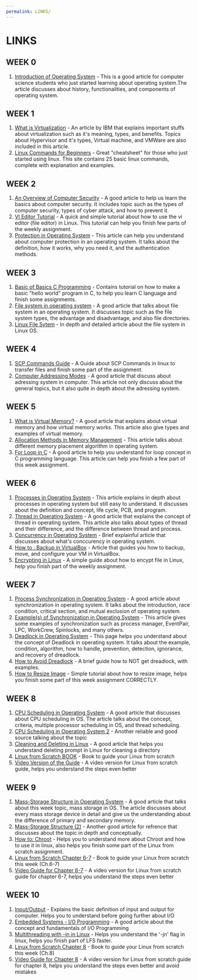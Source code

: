 ```yaml
---
permalink: LINKS/
---
```


# LINKS

## WEEK 0
1. [Introduction of Operating System](https://www.geeksforgeeks.org/introduction-of-operating-system-set-1/) - This is a good article for computer science students who just started learning about operating system.The article discusses about history, functionalities, and components of operating system.

## WEEK 1
1. [What is Virtualization](https://www.ibm.com/topics/virtualization) - An article by IBM that explains important stuffs about virtualization such as it's meaning, types, and benefits. Topics about Hypervisor and it's types, Virtual machine, and VMWare are also included in this article.
2. [Linux Commands for Beginners](https://www.geeksforgeeks.org/basic-linux-commands/) - Great "cheatsheet" for those who just started using linux. This site contains 25 basic linux commands, complete with explanation and examples.

## WEEK 2
1. [An Overview of Computer Security](https://www.geeksforgeeks.org/computer-security-overview/) - A good article to help us learn the basics about computer security. It includes topic such as the types of computer security, types of cyber attack, and how to prevent it.
2. [VI Editor Tutorial](https://www.guru99.com/the-vi-editor.html) - A quick and simple tutorial about how to use the vi editor (file editor) in Linux. This tutorial can help you finish few parts of the weekly assignment.
3. [Protection in Operating System](https://www.javatpoint.com/protection-in-operating-system) - This article can help you understand about computer protection in an operating system. It talks about the definition, how it works, why you need it, and the authentication methods.   

## WEEK 3
1. [Basic of Basics C Programming](https://www.programiz.com/c-programming/examples/print-sentence) - Contains tutorial on how to make a basic "hello world" program in C, to help you learn C language and finish some assignments.
2. [File system in operating system](https://www.geeksforgeeks.org/file-systems-in-operating-system/) - A good article that talks about file system in an operating system. It discusses topic such as the file system types, the advantage and disadvantage, and also file directories.
3. [Linux File Sytem](https://tldp.org/LDP/intro-linux/html/sect_03_01.html) - In depth and detailed article about the file system in Linux OS.

## WEEK 4
1. [SCP Commands Guide](https://linuxize.com/post/how-to-use-scp-command-to-securely-transfer-files/) - A Guide about SCP Commands in linux to transfer files and finish some part of the assignment.
2. [Computer Addressing Modes](https://www.geeksforgeeks.org/addressing-modes/) - A good article that discuss about adressing system in computer. This article not only discuss about the general topics, but it also quite in depth about the adressing system. 

## WEEK 5
1. [What is Virtual Memory?](https://www.indeed.com/career-advice/career-development/virtual-memory#:~:text=Virtual%20memory%20is%20a%20method,or%20solid%2Dstate%20disk%20storage.) - A good article that explains about virtual memory and how virtual memory works. This article also give types and examples of virtual memory.
2. [Allocation Methods in Memory Management](https://www.geeksforgeeks.org/partition-allocation-methods-in-memory-management/) - This article talks about different memory placement algorithm in operating system. 
3. [For Loop in C](https://www.w3schools.com/c/c_for_loop.php) - A good article to help you understand for loop concept in C programming language. This article can help you finish a few part of this week assignment.

## WEEK 6
1. [Processes in Operating System](https://www.tutorialspoint.com/operating_system/os_processes.htm) - This article explains in depth about processes in operating system but still easy to understand. It discusses about the definition and concept, life cycle, PCB, and program.
2. [Thread in Operating System](https://www.geeksforgeeks.org/thread-in-operating-system/) - A good article that explains the concept of thread in operating system. This article also talks about types of thread and their difference, and the difference between thread and process.
3. [Concurrency in Operating System](https://www.javatpoint.com/concurrency-in-operating-system) - Brief explainful article that discusses about what's conccurency in operating system.
4. [How to : Backup in VirtualBox](https://www.thetechedvocate.org/how-to-backup-and-move-virtualbox-machines/) - Article that guides you how to backup, move, and configure your VM in VirtualBox.
5. [Encrypting in Linux](https://devconnected.com/how-to-encrypt-file-on-linux/) - A simple guide about how to encypt file in Linux, help you finish part of the weekly assignment.

## WEEK 7
1. [Process Synchronization in Operating System](https://www.geeksforgeeks.org/introduction-of-process-synchronization/) - A good article about synchronization in operating system. It talks about the introduction, race condition, critical section, and mutual exclusion of operating system.
2. [Example(s) of Synchronization in Operating System](https://users.cs.duke.edu/~chase/systems/sync-examples.html) - This article gives some examples of synchronization such as process manager, EventPair, LPC, WorkCrew, Spinlocks, and many others.
3. [Deadlock in Operating System](https://www.geeksforgeeks.org/introduction-of-deadlock-in-operating-system/) - This page helps you understand about the concept of Deadlock in operating system. It talks about the example, condition, algorithm, how to handle, prevention, detection, ignorance, and recovery of dreadlock.
4. [How to Avoid Dreadlock](https://www.infoworld.com/article/2075692/avoid-synchronization-deadlocks.html) - A brief guide how to NOT get dreadlock, with examples.
5. [How to Resize Image](https://www.wikihow.com/Resize-a-JPEG) - Simple tutorial about how to resize image, helps you finish some part of this week assignment CORRECTLY.

## WEEK 8
1. [CPU Scheduling in Operating System](https://www.geeksforgeeks.org/cpu-scheduling-in-operating-systems/) - A good article that discusses about CPU scheduling in OS. The article talks about the concept, criteria, multiple processor scheduling in OS, and thread scheduling.
2. [CPU Scheduling in Operating System 2](https://www.guru99.com/cpu-scheduling-algorithms.html) - Another reliable and good source talking about the topic
3. [Cleaning and Deleting in Linux](https://www.freecodecamp.org/news/how-to-delete-a-file-or-directory-in-linux/) - A good article that helps you understand deleting prompt in Linux for cleaning a directory
4. [Linux from Scratch BOOK](https://www.linuxfromscratch.org/lfs/view/12.0/) - Book to guide your Linux from scratch
5. [Video Version of the Guide](https://www.youtube.com/playlist?list=PLyc5xVO2uDsA5QPbtj_eYU8J0qrvU6315) - A video version for Linux from scratch guide, helps you understand the steps even better

## WEEK 9
1. [Mass-Storage Structure in Operating System](https://www.javatpoint.com/mass-storage-structure-in-operating-systems) - A good article that talks about this week topic, mass storage in OS. The article discusses about every mass storage device in detail and give us the understanding about the difference of primary and secondary memory.
2. [Mass-Storage Structure (2)](https://www.cs.uic.edu/~jbell/CourseNotes/OperatingSystems/10_MassStorage.html) - Another good article for refrence that discusses about the topic in depth and conceptually.
3. [How to: Chroot](https://www.howtogeek.com/441534/how-to-use-the-chroot-command-on-linux/) - Helps you to understand more about Chroot and how to use it in linux, also helps you finish some part of the Linux from scratch assignment.
4. [Linux from Scratch Chapter 6-7](https://www.linuxfromscratch.org/lfs/view/12.0/chapter06/introduction.html) - Book to guide your Linux from scratch this week (Ch.6-7)
5. [Video Guide for Chapter 6-7](https://www.youtube.com/watch?v=D_N1kQPsQEk&list=PLyc5xVO2uDsA5QPbtj_eYU8J0qrvU6315&index=9) - A video version for Linux from scratch guide for chapter 6-7, helps you understand the steps even better

## WEEK 10
1. [Input/Output](https://en.wikipedia.org/wiki/Input/output) - Explains the basic definition of input and output for computer. Helps you to understand before going further about I/O
2. [Embedded Systems - I/O Programming](https://www.tutorialspoint.com/embedded_systems/es_io_programming.htm) - A good article about the concept and fundamentals of I/O Programming
3. [Multithreading with -jn in Linux](https://unix.stackexchange.com/questions/257403/what-does-make-jn-mean) - Helps you understand the '-jn' flag in linux, helps you finish part of LFS faster. 
4. [Linux from Scratch Chapter 8](https://www.linuxfromscratch.org/lfs/view/12.0/chapter08/introduction.html) - Book to guide your Linux from scratch this week (Ch.8)
5. [Video Guide for Chapter 8](https://www.youtube.com/watch?v=WXAV29qd6VI&list=PLyc5xVO2uDsA5QPbtj_eYU8J0qrvU6315&index=10) - A video version for Linux from scratch guide for chapter 8, helps you understand the steps even better and avoid mistakes
